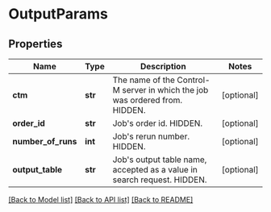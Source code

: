 # OutputParams

## Properties
Name | Type | Description | Notes
------------ | ------------- | ------------- | -------------
**ctm** | **str** | The name of the Control-M server in which the job was ordered from. HIDDEN. | [optional] 
**order_id** | **str** | Job&#39;s order id. HIDDEN. | [optional] 
**number_of_runs** | **int** | Job&#39;s rerun number. HIDDEN. | [optional] 
**output_table** | **str** | Job&#39;s output table name, accepted as a value in search request. HIDDEN. | [optional] 

[[Back to Model list]](../README.md#documentation-for-models) [[Back to API list]](../README.md#documentation-for-api-endpoints) [[Back to README]](../README.md)



